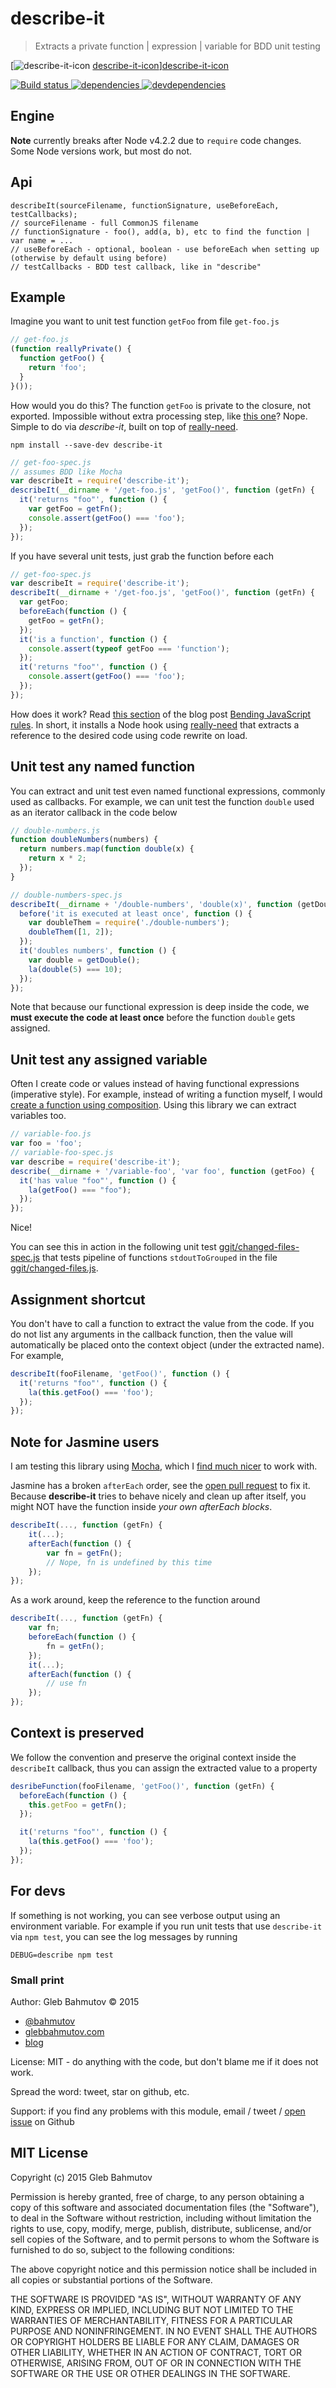# describe-it

> Extracts a private function | expression | variable for BDD unit testing

[![describe-it-icon] [describe-it-icon]][describe-it-icon]

[![Build status][describe-it-ci-image] ][describe-it-ci-url]
[![dependencies][describe-it-dependencies-image] ][describe-it-dependencies-url]
[![devdependencies][describe-it-devdependencies-image] ][describe-it-devdependencies-url]

## Engine

**Note** currently breaks after Node v4.2.2 due to `require` code changes.
Some Node versions work, but most do not.

## Api

    describeIt(sourceFilename, functionSignature, useBeforeEach, testCallbacks);
    // sourceFilename - full CommonJS filename
    // functionSignature - foo(), add(a, b), etc to find the function | var name = ...
    // useBeforeEach - optional, boolean - use beforeEach when setting up (otherwise by default using before)
    // testCallbacks - BDD test callback, like in "describe"

## Example

Imagine you want to unit test function `getFoo` from file `get-foo.js`

```js
// get-foo.js
(function reallyPrivate() {
  function getFoo() {
    return 'foo';
  }
}());
```

How would you do this? The function `getFoo` is private to the closure, not exported. Impossible
without extra processing step, like [this one][1]? Nope. Simple to do via *describe-it*, built
on top of [really-need](https://github.com/bahmutov/really-need).

    npm install --save-dev describe-it

```js
// get-foo-spec.js
// assumes BDD like Mocha
var describeIt = require('describe-it');
describeIt(__dirname + '/get-foo.js', 'getFoo()', function (getFn) {
  it('returns "foo"', function () {
    var getFoo = getFn();
    console.assert(getFoo() === 'foo');
  });
});
```

If you have several unit tests, just grab the function before each

```js
// get-foo-spec.js
var describeIt = require('describe-it');
describeIt(__dirname + '/get-foo.js', 'getFoo()', function (getFn) {
  var getFoo;
  beforeEach(function () {
    getFoo = getFn();
  });
  it('is a function', function () {
    console.assert(typeof getFoo === 'function');
  });
  it('returns "foo"', function () {
    console.assert(getFoo() === 'foo');
  });
});
```

How does it work? Read [this section][how] of the blog post [Bending JavaScript rules][bending].
In short, it installs a Node hook using [really-need](https://github.com/bahmutov/really-need)
that extracts a reference to the desired code using code rewrite on load.

[how]: http://glebbahmutov.com/blog/bending-javascript-rules/#why-nodejs-require-matters-step-7
[bending]: http://glebbahmutov.com/blog/bending-javascript-rules/

## Unit test any named function

You can extract and unit test even named functional expressions, commonly used as callbacks.
For example, we can unit test the function `double` used as an iterator callback in the code below

```js
// double-numbers.js
function doubleNumbers(numbers) {
  return numbers.map(function double(x) {
    return x * 2;
  });
}
```

```js
// double-numbers-spec.js
describeIt(__dirname + '/double-numbers', 'double(x)', function (getDouble) {
  before('it is executed at least once', function () {
    var doubleThem = require('./double-numbers');
    doubleThem([1, 2]);
  });
  it('doubles numbers', function () {
    var double = getDouble();
    la(double(5) === 10);
  });
});
```

Note that because our functional expression is deep inside the code, we **must execute the code at least once**
before the function `double` gets assigned.

## Unit test any assigned variable

Often I create code or values instead of having functional expressions (imperative style).
For example, instead of writing a function myself, I would [create a function using composition][4].
Using this library we can extract variables too.

```js
// variable-foo.js
var foo = 'foo';
// variable-foo-spec.js
var describe = require('describe-it');
describe(__dirname + '/variable-foo', 'var foo', function (getFoo) {
  it('has value "foo"', function () {
    la(getFoo() === "foo");
  });
});
```

Nice!

You can see this in action in the following unit test [ggit/changed-files-spec.js][5] that
tests pipeline of functions `stdoutToGrouped` in the file [ggit/changed-files.js][6].

## Assignment shortcut

You don't have to call a function to extract the value from the code. If you do not list any arguments
in the callback function, then the value will automatically be placed onto the context object (under the
extracted name). For example,

```js
describeIt(fooFilename, 'getFoo()', function () {
  it('returns "foo"', function () {
    la(this.getFoo() === 'foo');
  });
});
```

## Note for Jasmine users

I am testing this library using [Mocha](http://mochajs.org/), which I [find much nicer](picking)
to work with.

Jasmine has a broken `afterEach` order, see the [open pull request][2] to fix it.
Because **describe-it** tries to behave nicely and clean up after itself, you might NOT
have the function inside *your own afterEach blocks*.

```js
describeIt(..., function (getFn) {
    it(...);
    afterEach(function () {
        var fn = getFn();
        // Nope, fn is undefined by this time
    });
});
```

As a work around, keep the reference to the function around

```js
describeIt(..., function (getFn) {
    var fn;
    beforeEach(function () {
        fn = getFn();
    });
    it(...);
    afterEach(function () {
        // use fn
    });
});
```

## Context is preserved

We follow the convention and preserve the original context inside the `describeIt` callback, thus
you can assign the extracted value to a property

```js
desribeFunction(fooFilename, 'getFoo()', function (getFn) {
  beforeEach(function () {
    this.getFoo = getFn();
  });

  it('returns "foo"', function () {
    la(this.getFoo() === 'foo');
  });
});
```

[1]: http://philipwalton.com/articles/how-to-unit-test-private-functions-in-javascript/
[2]: https://github.com/jasmine/jasmine/pull/908
[3]: http://glebbahmutov.com/blog/picking-javascript-testing-framework/
[4]: http://glebbahmutov.com/blog/imperative-to-compose-example/
[5]: https://github.com/bahmutov/ggit/blob/master/spec/changed-files-spec.js
[6]: https://github.com/bahmutov/ggit/blob/master/src/changed-files.js

## For devs

If something is not working, you can see verbose output using an environment variable. For example
if you run unit tests that use `describe-it` via `npm test`, you can see the log messages by running

    DEBUG=describe npm test

### Small print

Author: Gleb Bahmutov &copy; 2015

* [@bahmutov](https://twitter.com/bahmutov)
* [glebbahmutov.com](http://glebbahmutov.com)
* [blog](http://glebbahmutov.com/blog/)

License: MIT - do anything with the code, but don't blame me if it does not work.

Spread the word: tweet, star on github, etc.

Support: if you find any problems with this module, email / tweet /
[open issue](https://github.com/bahmutov/describe-it/issues) on Github

## MIT License

Copyright (c) 2015 Gleb Bahmutov

Permission is hereby granted, free of charge, to any person
obtaining a copy of this software and associated documentation
files (the "Software"), to deal in the Software without
restriction, including without limitation the rights to use,
copy, modify, merge, publish, distribute, sublicense, and/or sell
copies of the Software, and to permit persons to whom the
Software is furnished to do so, subject to the following
conditions:

The above copyright notice and this permission notice shall be
included in all copies or substantial portions of the Software.

THE SOFTWARE IS PROVIDED "AS IS", WITHOUT WARRANTY OF ANY KIND,
EXPRESS OR IMPLIED, INCLUDING BUT NOT LIMITED TO THE WARRANTIES
OF MERCHANTABILITY, FITNESS FOR A PARTICULAR PURPOSE AND
NONINFRINGEMENT. IN NO EVENT SHALL THE AUTHORS OR COPYRIGHT
HOLDERS BE LIABLE FOR ANY CLAIM, DAMAGES OR OTHER LIABILITY,
WHETHER IN AN ACTION OF CONTRACT, TORT OR OTHERWISE, ARISING
FROM, OUT OF OR IN CONNECTION WITH THE SOFTWARE OR THE USE OR
OTHER DEALINGS IN THE SOFTWARE.

[describe-it-icon]: https://nodei.co/npm/describe-it.png?downloads=true
[describe-it-url]: https://npmjs.org/package/describe-it
[describe-it-ci-image]: https://travis-ci.org/bahmutov/describe-it.svg?branch=master
[describe-it-ci-url]: https://travis-ci.org/bahmutov/describe-it
[describe-it-dependencies-image]: https://david-dm.org/bahmutov/describe-it.svg
[describe-it-dependencies-url]: https://david-dm.org/bahmutov/describe-it
[describe-it-devdependencies-image]: https://david-dm.org/bahmutov/describe-it/dev-status.svg
[describe-it-devdependencies-url]: https://david-dm.org/bahmutov/describe-it#info=devDependencies

